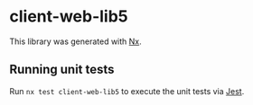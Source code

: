 # client-web-lib5

This library was generated with [Nx](https://nx.dev).

## Running unit tests

Run `nx test client-web-lib5` to execute the unit tests via [Jest](https://jestjs.io).
